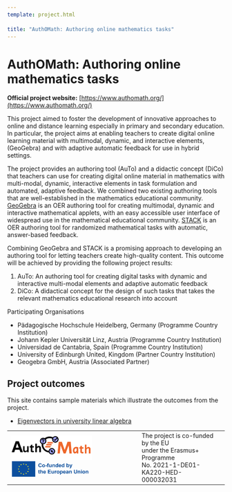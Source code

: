```yaml
---
template: project.html

title: "AuthOMath: Authoring online mathematics tasks"
---
```

# AuthOMath: Authoring online mathematics tasks

__Official project website:__ [https://www.authomath.org/](https://www.authomath.org/)

This project aimed to foster the development of innovative approaches to online and distance
learning especially in primary and secondary education.   In particular,  the project aims at enabling teachers to create digital online learning material with multimodal,
dynamic, and interactive elements, (GeoGebra) and with adaptive automatic feedback for use in hybrid settings.

The project provides an authoring tool (AuTo) and a didactic concept (DiCo) that teachers can use for creating digital online material in mathematics with
multi-modal, dynamic, interactive elements in task formulation and automated, adaptive
feedback. We combined two existing authoring tools that are well-established
in the mathematics educational community. [GeoGebra](https://www.geogebra.org/) is an OER authoring
tool for creating multimodal, dynamic and interactive mathematical applets, with an easy
accessible user interface of widespread use in the mathematical educational community.
[STACK](https://stack-assessment.org/) is an OER authoring tool
for randomized mathematical tasks with automatic, answer-based feedback.

Combining GeoGebra and STACK is a promising approach to developing an authoring tool for letting teachers create high-quality content. This outcome will be achieved by providing the following project results:

1. AuTo: An authoring tool for creating digital tasks with dynamic and interactive multi-modal elements and adaptive automatic feedback
2. DiCo: A didactical concept for the design of such tasks that takes the relevant mathematics educational research into account

Participating Organisations

* Pädagogische Hochschule Heidelberg, Germany (Programme Country Institution)
* Johann Kepler Universität Linz, Austria (Programme Country Institution)
* Universidad de Cantabria, Spain (Programme Country Institution)
* University of Edinburgh United, Kingdom (Partner Country Institution)
* Geogebra GmbH, Austria (Associated Partner)


## Project outcomes

This site contains sample materials which illustrate the outcomes from the project.


* [Eigenvectors in university linear algebra](Sample-linear-algebra.md)

<table>
<tr>
<td><img width="65%" src="Images/AuthOMath_EU.png" alt="EU flag"></td>
<td align="left">The project is co-funded by the EU<br>under the Erasmus+ Programme<br>No. 2021-1-DE01-KA220-HED-000032031</td>
<td>
</tr>
</table>
